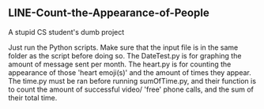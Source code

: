 ## LINE-Count-the-Appearance-of-People
A stupid CS student's dumb project

Just run the Python scripts. Make sure that the input file is in the same folder as the script before doing so.
The DateTest.py is for graphing the amount of message sent per month.
The heart.py is for counting the appearance of those 'heart emoji(s)' and the amount of times they appear.
The time.py must be ran before running sumOfTime.py, and their function is to count the amount of successful video/
'free' phone calls, and the sum of their total time.
